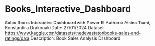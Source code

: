 # Books_Interactive_Dashboard
Sales Books Interactive Dashboard with Power BI
Authors: Athina Tsani, Konstantina Drakonaki
Date: 27/01/2024
Dataset: https://www.kaggle.com/datasets/thedevastator/books-sales-and-ratings/data
Description: Book Sales Analysis Dashboard
